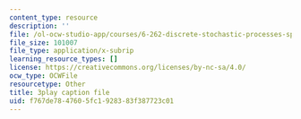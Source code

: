 ```yaml
---
content_type: resource
description: ''
file: /ol-ocw-studio-app/courses/6-262-discrete-stochastic-processes-spring-2011/f767de7847605fc1928383f387723c01_ImKFBTqLqdE.vtt
file_size: 101007
file_type: application/x-subrip
learning_resource_types: []
license: https://creativecommons.org/licenses/by-nc-sa/4.0/
ocw_type: OCWFile
resourcetype: Other
title: 3play caption file
uid: f767de78-4760-5fc1-9283-83f387723c01
---
```

